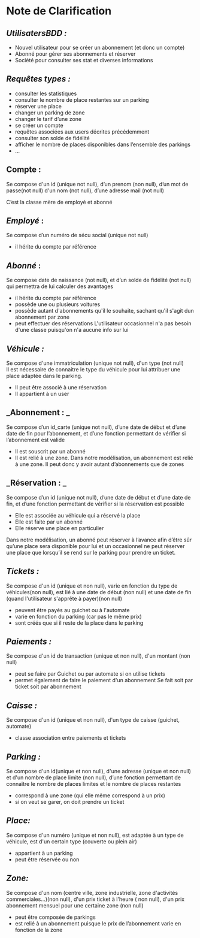 # Note de Clarification

## _UtilisatersBDD :_ 
-	Nouvel utilisateur pour se créer un abonnement (et donc un compte)
-	Abonné pour gérer ses abonnements et réserver
-	Société pour consulter ses stat et diverses informations 

## _Requêtes types :_
-	consulter les statistiques
-	consulter le nombre de place restantes sur un parking
-	réserver une place
-	changer un parking de zone
-	changer le tarif d’une zone
-	se créer un compte
-	requêtes associées aux users décrites précédemment 
-	consulter son solde de fidélité
-	afficher le nombre de places disponibles dans l’ensemble des parkings
-	…


## Compte :

Se compose d'un id (unique not null), d’un prenom (non null), d’un mot de passe(not null)  d'un nom (not null), d’une adresse mail (not null) 

C’est la classe mère de employé et abonné

## _Employé_ :
Se compose d’un numéro de sécu social (unique not null)
- il hérite du compte par référence 


## _Abonné_ :
Se compose date de naissance (not null), et d’un solde de fidélité (not null) qui permettra de lui calculer des avantages
- il hérite du compte par référence
- possède une ou plusieurs voitures
- possède autant d'abonnements qu'il le souhaite, sachant qu'il s'agit dun abonnement par zone 
- peut effectuer des réservations
L'utilisateur occasionnel n'a pas besoin d'une classe puisqu'on n'a aucune info sur lui


## _Véhicule :_
Se compose d'une immatriculation (unique not null), d'un type (not null)     
Il est nécessaire de connaitre le type du véhicule pour lui attribuer une place adaptée dans le parking.
-	Il peut être associé à une réservation
-	Il appartient à un user
  
## _Abonnement : _
Se compose d’un id_carte (unique not null), d’une date de début et d’une date de fin pour l’abonnement, et d’une fonction permettant de vérifier si l’abonnement est valide 
-	Il est souscrit par un abonné
-	Il est relié à une zone. Dans notre modélisation, un abonnement est relié à une zone. Il peut donc y avoir autant d’abonnements que de zones

## _Réservation : _
Se compose d’un id (unique not null), d’une date de début et d’une date de fin, et d’une fonction permettant de vérifier si la réservation est possible 
-	Elle est associée au véhicule qui a réservé la place
-	Elle est faite par un abonné
-	Elle réserve une place en particulier

Dans notre modélisation, un abonné peut réserver à l’avance afin d’être sûr qu’une place sera disponible pour lui et un occasionnel ne peut réserver une place que lorsqu’il se rend sur le parking pour prendre un ticket. 


## _Tickets :_   
Se compose d'un id (unique et non null), varie en fonction du type de véhicules(non null), est lié à une date de début (non null) et une date de fin (quand l'utilisateur s'apprête à payer)(non null)
- peuvent être payés au guichet ou à l'automate
- varie en fonction du parking (car pas le même prix)
- sont créés que si il reste de la place dans le parking

## _Paiements :_
Se compose d'un id de transaction (unique et non null), d'un montant (non null)
- peut se faire par Guichet ou par automate si on utilise tickets
- permet également de faire le paiement d'un abonnement
Se fait soit par ticket soit par abonnement

## _Caisse :_
Se compose d'un id (unique et non null), d'un type de caisse (guichet, automate)
- classe association entre paiements et tickets


## _Parking :_ 
Se compose d'un id(unique et non null), d'une adresse (unique et non null) et d'un nombre de place limite (non null), d’une fonction permettant de connaître le nombre de places limites et le nombre de places restantes

- correspond à une zone (qui elle même correspond à un prix)
- si on veut se garer, on doit prendre un ticket 

## _Place:_
Se compose d'un numéro (unique et non null), est adaptée à un type de véhicule, est d'un certain type (couverte ou plein air)
- appartient à un parking
- peut être réservée ou non

## _Zone:_
Se compose d'un nom (centre ville,  zone industrielle, zone d'activités commerciales...)(non null), d'un prix ticket à l'heure ( non null), d'un prix abonnement mensuel pour une certaine zone (non null)
- peut être composée de parkings
- est relié à un abonnement puisque le prix de l’abonnement varie en fonction de la zone  

